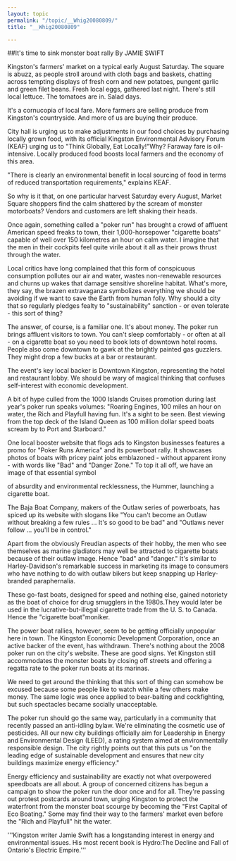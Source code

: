 ```yaml
---
layout: topic
permalink: "/topic/__Whig20080809/"
title: "__Whig20080809"

---
```


<div class="column2">
##It's time to sink monster boat rally
By JAMIE SWIFT

Kingston's farmers' market on a typical early August Saturday. The square is abuzz, as people stroll around with cloth bags and baskets, chatting across tempting displays of fresh corn and new potatoes, pungent garlic and green filet beans. Fresh local eggs, gathered last night. There's still local lettuce. The tomatoes are in. Salad days.

It's a cornucopia of local fare. More farmers are selling produce from Kingston's countryside. And more of us are buying their produce.

City hall is urging us to make adjustments in our food choices by purchasing locally grown food, with its official Kingston Environmental Advisory Forum (KEAF) urging us to "Think Globally, Eat Locally!"Why? Faraway fare is oil-intensive. Locally produced food boosts local farmers and the economy of this area.

"There is clearly an environmental benefit in local sourcing of food in terms of reduced transportation requirements," explains KEAF.

So why is it that, on one particular harvest Saturday every August, Market Square shoppers find the calm shattered by the scream of monster motorboats? Vendors and customers are left shaking their heads.

Once again, something called a "poker run" has brought a crowd of affluent American speed freaks to town, their 1,000-horsepower "cigarette boats" capable of well over 150 kilometres an hour on calm water. I imagine that the men in their cockpits feel quite virile about it all as their prows thrust through the water.

Local critics have long complained that this form of conspicuous consumption pollutes our air and water, wastes non-renewable resources and churns up wakes that damage sensitive shoreline habitat. What's more, they say, the brazen extravaganza symbolizes everything we should be avoiding if we want to save the Earth from human folly. Why should a city that so regularly pledges fealty to "sustainability" sanction - or even tolerate - this sort of thing?

The answer, of course, is a familiar one. It's about money. The poker run brings affluent visitors to town. You can't sleep comfortably - or often at all - on a cigarette boat so you need to book lots of downtown hotel rooms. People also come downtown to gawk at the brightly painted gas guzzlers. They might drop a few bucks at a bar or restaurant.

The event's key local backer is Downtown Kingston, representing the hotel and restaurant lobby. We should be wary of magical thinking that confuses self-interest with economic development.

A bit of hype culled from the 1000 Islands Cruises promotion during last year's poker run speaks volumes: "Roaring Engines, 100 miles an hour on water, the Rich and Playfull having fun. It's a sight to be seen. Best viewing from the top deck of the Island Queen as 100 million dollar speed boats scream by to Port and Starboard."

One local booster website that flogs ads to Kingston businesses features a promo for "Poker Runs America" and its powerboat rally. It showcases photos of boats with pricey paint jobs emblazoned - without apparent irony - with words like "Bad" and "Danger Zone." To top it all off, we have an image of that essential symbol

of absurdity and environmental recklessness, the Hummer, launching a cigarette boat.

The Baja Boat Company, makers of the Outlaw series of powerboats, has spiced up its website with slogans like "You can't become an Outlaw without breaking a few rules ... It's so good to be bad" and "Outlaws never follow ... you'll be in control."

Apart from the obviously Freudian aspects of their hobby, the men who see themselves as marine gladiators may well be attracted to cigarette boats because of their outlaw image. Hence "bad" and "danger." It's similar to Harley-Davidson's remarkable success in marketing its image to consumers who have nothing to do with outlaw bikers but keep snapping up Harley-branded paraphernalia.

These go-fast boats, designed for speed and nothing else, gained notoriety as the boat of choice for drug smugglers in the 1980s.They would later be used in the lucrative-but-illegal cigarette trade from the U. S. to Canada. Hence the "cigarette boat"moniker.

The power boat rallies, however, seem to be getting officially unpopular here in town. The Kingston Economic Development Corporation, once an active backer of the event, has withdrawn. There's nothing about the 2008 poker run on the city's website. These are good signs. Yet Kingston still accommodates the monster boats by closing off streets and offering a regatta rate to the poker run boats at its marinas.

We need to get around the thinking that this sort of thing can somehow be excused because some people like to watch while a few others make money. The same logic was once applied to bear-baiting and cockfighting, but such spectacles became socially unacceptable.

The poker run should go the same way, particularly in a community that recently passed an anti-idling bylaw. We're eliminating the cosmetic use of pesticides. All our new city buildings officially aim for Leadership in Energy and Environmental Design (LEED), a rating system aimed at environmentally responsible design. The city rightly points out that this puts us "on the leading edge of sustainable development and ensures that new city buildings maximize energy efficiency."

Energy efficiency and sustainability are exactly not what overpowered speedboats are all about. A group of concerned citizens has begun a campaign to show the poker run the door once and for all. They're passing out protest postcards around town, urging Kingston to protect the waterfront from the monster boat scourge by becoming the "First Capital of Eco Boating." Some may find their way to the farmers' market even before the "Rich and Playfull" hit the water.

'''Kingston writer Jamie Swift has a longstanding interest in energy and environmental issues. His most recent book is Hydro:The Decline and Fall of Ontario's Electric Empire.'''

